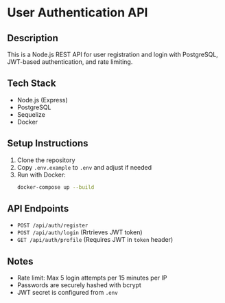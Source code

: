 # User Authentication API

## Description
This is a Node.js REST API for user registration and login with PostgreSQL, JWT-based authentication, and rate limiting.

## Tech Stack
- Node.js (Express)
- PostgreSQL
- Sequelize
- Docker

## Setup Instructions

1. Clone the repository
2. Copy `.env.example` to `.env` and adjust if needed
3. Run with Docker:
   ```bash
   docker-compose up --build
   ```

## API Endpoints
- `POST /api/auth/register`
- `POST /api/auth/login`  (Rrtrieves JWT token)
- `GET /api/auth/profile` (Requires JWT in `token` header)

## Notes
- Rate limit: Max 5 login attempts per 15 minutes per IP
- Passwords are securely hashed with bcrypt
- JWT secret is configured from `.env`